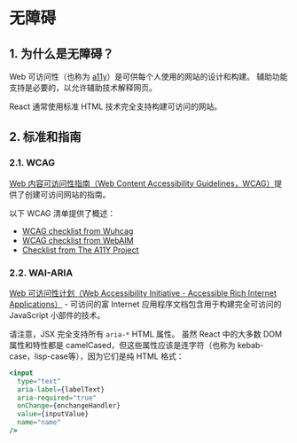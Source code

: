 # 无障碍

## 1. 为什么是无障碍？

Web 可访问性（也称为 [a11y](https://en.wiktionary.org/wiki/a11y)）是可供每个人使用的网站的设计和构建。 辅助功能支持是必要的，以允许辅助技术解释网页。

React 通常使用标准 HTML 技术完全支持构建可访问的网站。

## 2. 标准和指南

### 2.1. WCAG

[Web 内容可访问性指南（Web Content Accessibility Guidelines，WCAG）](https://www.w3.org/WAI/intro/wcag)提供了创建可访问网站的指南。

以下 WCAG 清单提供了概述：

* [WCAG checklist from Wuhcag](https://www.wuhcag.com/wcag-checklist/)
* [WCAG checklist from WebAIM](http://webaim.org/standards/wcag/checklist)
* [Checklist from The A11Y Project](http://a11yproject.com/checklist.html)

### 2.2. WAI-ARIA

[Web 可访问性计划（Web Accessibility Initiative - Accessible Rich Internet Applications）](https://www.w3.org/WAI/intro/aria) - 可访问的富 Internet 应用程序文档包含用于构建完全可访问的 JavaScript 小部件的技术。

请注意，JSX 完全支持所有 `aria-*` HTML 属性。 虽然 React 中的大多数 DOM 属性和特性都是 camelCased，但这些属性应该是连字符（也称为 kebab-case，lisp-case等），因为它们是纯 HTML 格式：

```jsx
<input
  type="text"
  aria-label={labelText}
  aria-required="true"
  onChange={onchangeHandler}
  value={inputValue}
  name="name"
/>
```